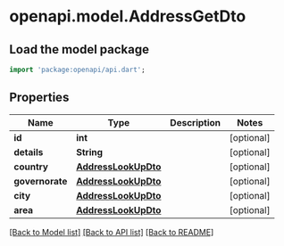 # openapi.model.AddressGetDto

## Load the model package
```dart
import 'package:openapi/api.dart';
```

## Properties
Name | Type | Description | Notes
------------ | ------------- | ------------- | -------------
**id** | **int** |  | [optional] 
**details** | **String** |  | [optional] 
**country** | [**AddressLookUpDto**](AddressLookUpDto.md) |  | [optional] 
**governorate** | [**AddressLookUpDto**](AddressLookUpDto.md) |  | [optional] 
**city** | [**AddressLookUpDto**](AddressLookUpDto.md) |  | [optional] 
**area** | [**AddressLookUpDto**](AddressLookUpDto.md) |  | [optional] 

[[Back to Model list]](../README.md#documentation-for-models) [[Back to API list]](../README.md#documentation-for-api-endpoints) [[Back to README]](../README.md)


